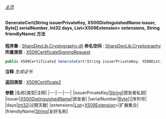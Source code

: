 ###### [主页](./Index.md "主页")
#### GenerateCert(String issuerPrivateKey, X500DistinguishedName issuer, Byte[] serialNumber, Int32 days, List\<X509Extension\> extensions, String friendlyName) 方法
**程序集** : [SharpDevLib.Cryptography.dll](./SharpDevLib.Cryptography.assembly.md "SharpDevLib.Cryptography.dll")
**命名空间** : [SharpDevLib.Cryptography](./SharpDevLib.Cryptography.namespace.md "SharpDevLib.Cryptography")
**所属类型** : [X509CertificateSigningRequest](./SharpDevLib.Cryptography.X509CertificateSigningRequest.md "X509CertificateSigningRequest")
``` csharp
public X509Certificate2 GenerateCert(String issuerPrivateKey, X500DistinguishedName issuer, Byte[] serialNumber, Int32 days, List<X509Extension> extensions, String friendlyName)
```
**注释**
*生成证书*

**返回类型** : [X509Certificate2](https://learn.microsoft.com/en-us/dotnet/api/system.security.cryptography.x509certificates.x509certificate2 "X509Certificate2")

**参数**
|名称|类型|注释|
|---|---|---|
|issuerPrivateKey|[String](https://learn.microsoft.com/en-us/dotnet/api/system.string "String")|颁发者私钥|
|issuer|[X500DistinguishedName](https://learn.microsoft.com/en-us/dotnet/api/system.security.cryptography.x509certificates.x500distinguishedname "X500DistinguishedName")|颁发者|
|serialNumber|[Byte\[\]](https://learn.microsoft.com/en-us/dotnet/api/system.byte[] "Byte\[\]")|序列号|
|days|[Int32](https://learn.microsoft.com/en-us/dotnet/api/system.int32 "Int32")|过期天数|
|extensions|[List](https://learn.microsoft.com/en-us/dotnet/api/system.collections.generic.list-1 "List")\<[X509Extension](https://learn.microsoft.com/en-us/dotnet/api/system.security.cryptography.x509certificates.x509extension "X509Extension")\>|扩展集合|
|friendlyName|[String](https://learn.microsoft.com/en-us/dotnet/api/system.string "String")|友好名称|

